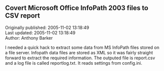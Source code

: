 ## Covert Microsoft Office InfoPath 2003 files to CSV report  
Originally published: 2005-11-02 13:18:49  
Last updated: 2005-11-02 13:18:49  
Author: Anthony Barker  
  
I needed a quick hack to extract some data from MS InfoPath files stored on a file server. Infopath data files are stored as XML so it was fairly straight forward to extract the required information. The outputed file is report.csv and a log file is called reportlog.txt. It reads settings from config.ini.